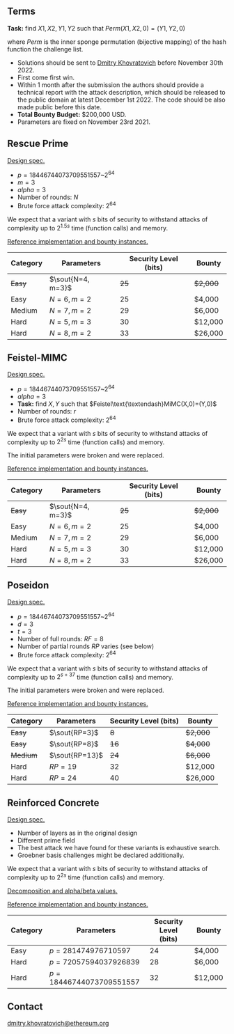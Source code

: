 ## Terms

**Task:** find $X1,X2,Y1,Y2$ such that $\displaystyle Perm(X1,X2,0)=(Y1,Y2,0)$

where $Perm$ is the inner sponge permutation (bijective mapping) of the hash function the challenge list.

- Solutions should be sent to [Dmitry Khovratovich](mailto:dmitry.khovratovich@ethereum.org) before November 30th 2022.
- First come first win.
- Within 1 month after the submission the authors should provide a technical report with the attack description, which should be released to the public domain at latest December 1st 2022. The code should be also made public before this date.
- **Total Bounty Budget:** $200,000 USD.
- Parameters are fixed on November 23rd 2021.

## Rescue Prime

[Design spec.](https://www.esat.kuleuven.be/cosic/publications/article-3259.pdf)

- $p=18446744073709551557 \text{\textasciitilde} 2^{64}$
- $m=3$
- $alpha=3$
- Number of rounds: $N$
- Brute force attack complexity: $2^{64}$

We expect that a variant with $s$ bits of security to withstand attacks of complexity up to $2^{1.5s}$ time (function calls) and memory.

[Reference implementation and bounty instances.](https://extgit.iaik.tugraz.at/krypto/zkfriendlyhashzoo/-/tree/master/bounties/src/rescue_prime)

| Category | Parameters        | Security Level (bits) | Bounty     |
| -------- | ----------------- | --------------------- | ---------- |
| ~~Easy~~ | $\sout{N=4, m=3}$ | ~~25~~                | ~~$2,000~~ |
| Easy     | $N=6, m=2$        | 25                    | $4,000     |
| Medium   | $N=7, m=2$        | 29                    | $6,000     |
| Hard     | $N=5, m=3$        | 30                    | $12,000    |
| Hard     | $N=8, m=2$        | 33                    | $26,000    |

## Feistel-MIMC

[Design spec.](https://eprint.iacr.org/2016/492.pdf)

- $p=18446744073709551557 \text{\textasciitilde} 2^{64}$
- $alpha=3$
- **Task:** find $X,Y$ such that $Feistel\text{\textendash}MiMC(X,0)=(Y,0)$
- Number of rounds: $r$
- Brute force attack complexity: $2^{64}$

We expect that a variant with $s$ bits of security to withstand attacks of complexity up to $2^{2s}$ time (function calls) and memory.

The initial parameters were broken and were replaced.

[Reference implementation and bounty instances.](https://extgit.iaik.tugraz.at/krypto/zkfriendlyhashzoo/-/tree/master/bounties/src/feistel_mimc)

| Category | Parameters        | Security Level (bits) | Bounty     |
| -------- | ----------------- | --------------------- | ---------- |
| ~~Easy~~ | $\sout{N=4, m=3}$ | ~~25~~                | ~~$2,000~~ |
| Easy     | $N=6, m=2$        | 25                    | $4,000     |
| Medium   | $N=7, m=2$        | 29                    | $6,000     |
| Hard     | $N=5, m=3$        | 30                    | $12,000    |
| Hard     | $N=8, m=2$        | 33                    | $26,000    |

## Poseidon

[Design spec.](https://eprint.iacr.org/2019/458.pdf)

- $p=18446744073709551557 \text{\textasciitilde} 2^{64}$
- $d=3$
- $t=3$
- Number of full rounds: $RF=8$
- Number of partial rounds $RP$ varies (see below)
- Brute force attack complexity: $2^{64}$

We expect that a variant with $s$ bits of security to withstand attacks of complexity up to $2^{s+37}$ time (function calls) and memory.

The initial parameters were broken and were replaced.

[Reference implementation and bounty instances.](https://extgit.iaik.tugraz.at/krypto/zkfriendlyhashzoo/-/tree/master/bounties/src/poseidon)

| Category   | Parameters     | Security Level (bits) | Bounty     |
| ---------- | -------------- | --------------------- | ---------- |
| ~~Easy~~   | $\sout{RP=3}$  | ~~8~~                 | ~~$2,000~~ |
| ~~Easy~~   | $\sout{RP=8}$  | ~~16~~                | ~~$4,000~~ |
| ~~Medium~~ | $\sout{RP=13}$ | ~~24~~                | ~~$6,000~~ |
| Hard       | $RP=19$        | 32                    | $12,000    |
| Hard       | $RP=24$        | 40                    | $26,000    |

## Reinforced Concrete

[Design spec.](https://eprint.iacr.org/2021/1038.pdf)

- Number of layers as in the original design
- Different prime field
- The best attack we have found for these variants is exhaustive search.
- Groebner basis challenges might be declared additionally.

We expect that a variant with $s$ bits of security to withstand attacks of complexity up to $2^{2s}$ time (function calls) and memory.

[Decomposition and alpha/beta values.](https://hackmd.io/l2JT8AQITJ2xRZpGErPnzA#Decomposition-parameters)

[Reference implementation and bounty instances.](https://extgit.iaik.tugraz.at/krypto/zkfriendlyhashzoo/-/tree/master/bounties/src/reinforced_concrete)

| Category | Parameters               | Security Level (bits) | Bounty  |
| -------- | ------------------------ | --------------------- | ------- |
| Easy     | $p=281474976710597$      | 24                    | $4,000  |
| Hard     | $p=72057594037926839$    | 28                    | $6,000  |
| Hard     | $p=18446744073709551557$ | 32                    | $12,000 |

## Contact

[dmitry.khovratovich@ethereum.org](mailto:dmitry.khovratovich@ethereum.org)
